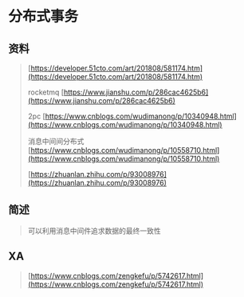 # 分布式事务

## 资料

> [https://developer.51cto.com/art/201808/581174.htm](https://developer.51cto.com/art/201808/581174.htm)
>
> rocketmq [https://www.jianshu.com/p/286cac4625b6](https://www.jianshu.com/p/286cac4625b6)
>
> 2pc [https://www.cnblogs.com/wudimanong/p/10340948.html](https://www.cnblogs.com/wudimanong/p/10340948.html)
>
> 消息中间间分布式 [https://www.cnblogs.com/wudimanong/p/10558710.html](https://www.cnblogs.com/wudimanong/p/10558710.html)
>
> [https://zhuanlan.zhihu.com/p/93008976](https://zhuanlan.zhihu.com/p/93008976)

## 简述

> 可以利用消息中间件追求数据的最终一致性

## XA

> [https://www.cnblogs.com/zengkefu/p/5742617.html](https://www.cnblogs.com/zengkefu/p/5742617.html)



